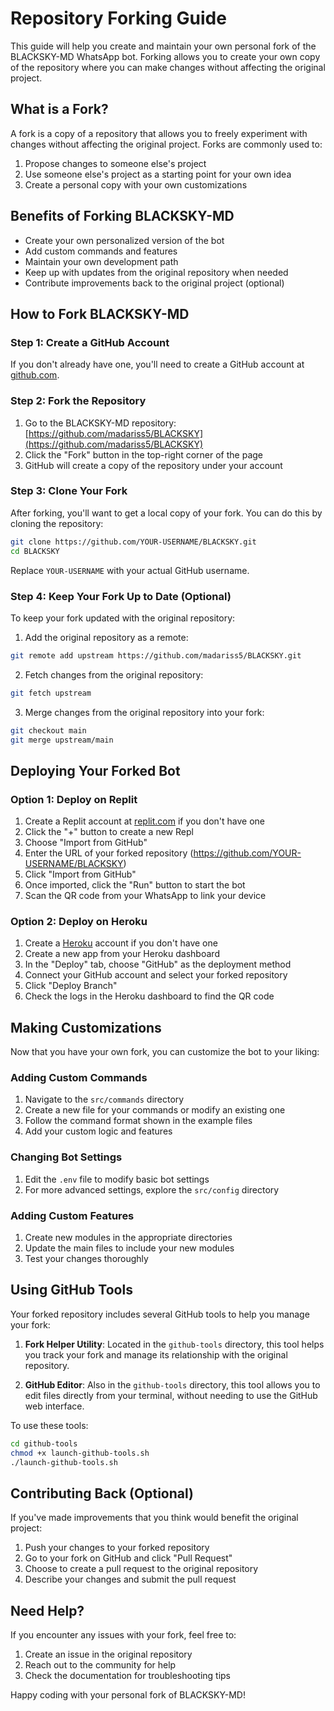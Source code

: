 # Repository Forking Guide

This guide will help you create and maintain your own personal fork of the BLACKSKY-MD WhatsApp bot. Forking allows you to create your own copy of the repository where you can make changes without affecting the original project.

## What is a Fork?

A fork is a copy of a repository that allows you to freely experiment with changes without affecting the original project. Forks are commonly used to:

1. Propose changes to someone else's project
2. Use someone else's project as a starting point for your own idea
3. Create a personal copy with your own customizations

## Benefits of Forking BLACKSKY-MD

- Create your own personalized version of the bot
- Add custom commands and features
- Maintain your own development path
- Keep up with updates from the original repository when needed
- Contribute improvements back to the original project (optional)

## How to Fork BLACKSKY-MD

### Step 1: Create a GitHub Account

If you don't already have one, you'll need to create a GitHub account at [github.com](https://github.com/).

### Step 2: Fork the Repository

1. Go to the BLACKSKY-MD repository: [https://github.com/madariss5/BLACKSKY](https://github.com/madariss5/BLACKSKY)
2. Click the "Fork" button in the top-right corner of the page
3. GitHub will create a copy of the repository under your account

### Step 3: Clone Your Fork

After forking, you'll want to get a local copy of your fork. You can do this by cloning the repository:

```bash
git clone https://github.com/YOUR-USERNAME/BLACKSKY.git
cd BLACKSKY
```

Replace `YOUR-USERNAME` with your actual GitHub username.

### Step 4: Keep Your Fork Up to Date (Optional)

To keep your fork updated with the original repository:

1. Add the original repository as a remote:

```bash
git remote add upstream https://github.com/madariss5/BLACKSKY.git
```

2. Fetch changes from the original repository:

```bash
git fetch upstream
```

3. Merge changes from the original repository into your fork:

```bash
git checkout main
git merge upstream/main
```

## Deploying Your Forked Bot

### Option 1: Deploy on Replit

1. Create a Replit account at [replit.com](https://replit.com/) if you don't have one
2. Click the "+" button to create a new Repl
3. Choose "Import from GitHub"
4. Enter the URL of your forked repository (https://github.com/YOUR-USERNAME/BLACKSKY)
5. Click "Import from GitHub"
6. Once imported, click the "Run" button to start the bot
7. Scan the QR code from your WhatsApp to link your device

### Option 2: Deploy on Heroku

1. Create a [Heroku](https://heroku.com) account if you don't have one
2. Create a new app from your Heroku dashboard
3. In the "Deploy" tab, choose "GitHub" as the deployment method
4. Connect your GitHub account and select your forked repository
5. Click "Deploy Branch"
6. Check the logs in the Heroku dashboard to find the QR code

## Making Customizations

Now that you have your own fork, you can customize the bot to your liking:

### Adding Custom Commands

1. Navigate to the `src/commands` directory
2. Create a new file for your commands or modify an existing one
3. Follow the command format shown in the example files
4. Add your custom logic and features

### Changing Bot Settings

1. Edit the `.env` file to modify basic bot settings
2. For more advanced settings, explore the `src/config` directory

### Adding Custom Features

1. Create new modules in the appropriate directories
2. Update the main files to include your new modules
3. Test your changes thoroughly

## Using GitHub Tools

Your forked repository includes several GitHub tools to help you manage your fork:

1. **Fork Helper Utility**: Located in the `github-tools` directory, this tool helps you track your fork and manage its relationship with the original repository.

2. **GitHub Editor**: Also in the `github-tools` directory, this tool allows you to edit files directly from your terminal, without needing to use the GitHub web interface.

To use these tools:

```bash
cd github-tools
chmod +x launch-github-tools.sh
./launch-github-tools.sh
```

## Contributing Back (Optional)

If you've made improvements that you think would benefit the original project:

1. Push your changes to your forked repository
2. Go to your fork on GitHub and click "Pull Request"
3. Choose to create a pull request to the original repository
4. Describe your changes and submit the pull request

## Need Help?

If you encounter any issues with your fork, feel free to:

1. Create an issue in the original repository
2. Reach out to the community for help
3. Check the documentation for troubleshooting tips

Happy coding with your personal fork of BLACKSKY-MD!
